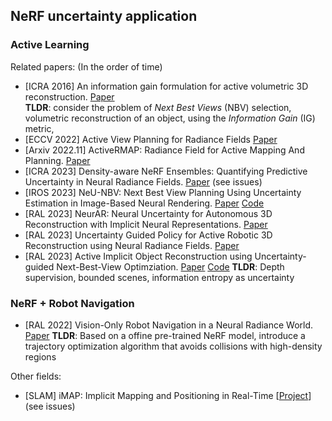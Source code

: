 ## NeRF uncertainty application

### Active Learning

Related papers: (In the order of time)
- [ICRA 2016] An information gain formulation for active volumetric 3D reconstruction. [Paper](https://rpg.ifi.uzh.ch/docs/ICRA16_Isler.pdf)    
    **TLDR**: consider the problem of *Next Best Views* (NBV) selection, volumetric reconstruction of an object, using the *Information Gain* (IG) metric, 
- [ECCV 2022] Active View Planning for Radiance Fields [Paper](https://imrss2022.github.io/contributions/lin.pdf)
- [Arxiv 2022.11] ActiveRMAP: Radiance Field for Active Mapping And Planning. [Paper](https://arxiv.org/pdf/2211.12656.pdf)
- [ICRA 2023] Density-aware NeRF Ensembles: Quantifying Predictive Uncertainty in Neural Radiance Fields. [Paper](https://arxiv.org/pdf/2209.08718.pdf) (see issues)
- [IROS 2023] NeU-NBV: Next Best View Planning Using Uncertainty Estimation
in Image-Based Neural Rendering. [Paper](https://arxiv.org/pdf/2303.01284.pdf) [Code](https://github.com/dmar-bonn/neu-nbv)
- [RAL 2023] NeurAR: Neural Uncertainty for Autonomous 3D
Reconstruction with Implicit Neural Representations. [Paper](https://arxiv.org/pdf/2207.10985.pdf)
- [RAL 2023] Uncertainty Guided Policy for Active Robotic 3D
Reconstruction using Neural Radiance Fields. [Paper](https://arxiv.org/pdf/2209.08409.pdf)
- [RAL 2023] Active Implicit Object Reconstruction using Uncertainty-guided Next-Best-View Optimziation. [Paper](https://arxiv.org/pdf/2303.16739.pdf) [Code](https://github.com/HITSZ-NRSL/ActiveImplicitRecon)
  **TLDR**: Depth supervision, bounded scenes, information entropy as uncertainty

### NeRF + Robot Navigation 
- [RAL 2022] Vision-Only Robot Navigation in a Neural Radiance World. [Paper](https://arxiv.org/pdf/2110.00168.pdf)
  **TLDR**: Based on a offine pre-trained NeRF model, introduce a trajectory optimization algorithm that avoids collisions with high-density regions

Other fields:
- [SLAM] iMAP: Implicit Mapping and Positioning in Real-Time [[Project](https://edgarsucar.github.io/iMAP/)] (see issues)
